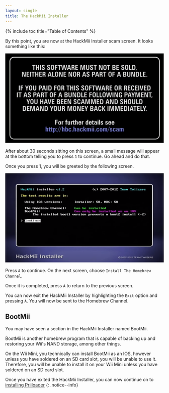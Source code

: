 ```yaml
---
layout: single
title: The HackMii Installer
---
```


{% include toc title="Table of Contents" %}

By this point, you are now at the HackMii Installer scam screen. It looks something like this:

![HackMii Scam Screen](/images/hackmiiscamscreen.png)

After about 30 seconds sitting on this screen, a small message will appear at the bottom telling you to press ``1`` to continue. Go ahead and do that.

Once you press 1, you will be greeted by the following screen.

![HackMii Menu](/images/hackmiimenuios.png)

Press ``A`` to continue. On the next screen, choose ``Install The Homebrew Channel``.

Once it is completed, press ``A`` to return to the previous screen.

You can now exit the HackMii Installer by highlighting the ``Exit`` option and pressing ``A``. You will now be sent to the Homebrew Channel.

## BootMii

You may have seen a section in the HackMii Installer named BootMii.

BootMii is another homebrew program that is capable of backing up and restoring your Wii's NAND storage, among other things.

On the Wii Mini, you technically can install BootMii as an IOS, however unless you have soldered on an SD card slot, you will be unable to use it. Therefore, you will be unable to install it on your Wii Mini unless you have soldered on an SD card slot.

Once you have exited the HackMii Installer, you can now continue on to [installing Priiloader](/wiiminipriiloader)
{: .notice--info}
